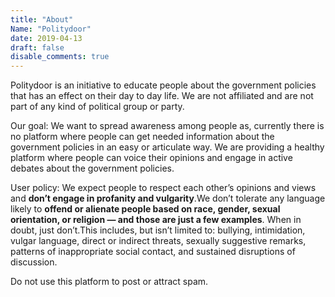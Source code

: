 ```yaml
---
title: "About"
Name: "Politydoor"
date: 2019-04-13
draft: false
disable_comments: true
---
```


Politydoor is an initiative to educate people about the government policies that has an effect on their day to day life. We are not affiliated and are not part of any kind of political group or party.

Our goal:
We want to spread awareness among people as, currently there is no platform where people can get needed information about the government policies in an easy or articulate way.
We are providing a healthy platform where people can voice their opinions and engage in active debates about the government policies.

User policy:
We expect people to respect each other’s opinions and views and **don’t engage in profanity and vulgarity**.We don’t tolerate any language likely to **offend or alienate people based on race, gender, sexual orientation, or religion — and those are just a few examples**. When in doubt, just don’t.This includes, but isn’t limited to: bullying, intimidation, vulgar language, direct or indirect threats, sexually suggestive remarks, patterns of inappropriate social contact, and sustained disruptions of discussion.

Do not use this platform to post or attract spam.
